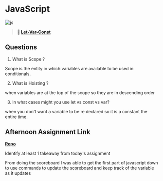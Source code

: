 # JavaScript

![js](https://bcw.blob.core.windows.net/public/img/courses/js.gif)

> **📖 [Let-Var-Const](https://codeworksacademy.com/fs-student-guide/resources/wk2/01-Let-Var-Const)**

## Questions

1. What is Scope ?

Scope is the entity in which variables are available to be used in conditionals. 

2. What is Hoisting ?

when variables are at the top of the scope so they are in descending order

3. In what cases might you use let vs const vs var?

when you don't want a variable to be re declared so it is a constant the entire time. 
## Afternoon Assignment Link


**[Repo](https://github.com/JonathonMcNamara/scoreboard)**

Identify at least 1 takeaway from today's assignment

From doing the scoreboard I was able to get the first part of javascript down to use commands to update the scoreboard and keep track of the variable as it updates
